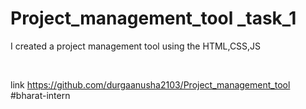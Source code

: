 # Project_management_tool _task_1
I created a project management tool using the HTML,CSS,JS

<br>

link https://github.com/durgaanusha2103/Project_management_tool
#bharat-intern
